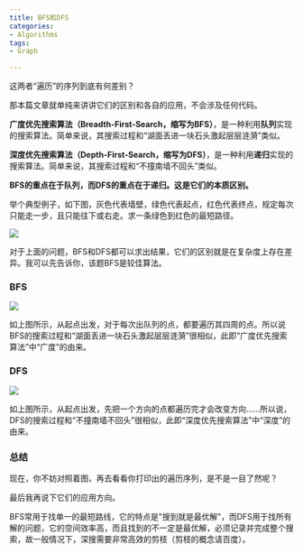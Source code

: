 ```yaml
---
title: ﻿BFS和DFS
categories:
- Algorithms
tags:
- Graph

---
```

这两者“遍历”的序列到底有何差别？

那本篇文章就单纯来讲讲它们的区别和各自的应用，不会涉及任何代码。







**广度优先搜索算法（Breadth-First-Search，缩写为BFS）**，是一种利用**队列**实现的搜索算法。简单来说，其搜索过程和“湖面丢进一块石头激起层层涟漪”类似。

**深度优先搜索算法（Depth-First-Search，缩写为DFS）**，是一种利用**递归**实现的搜索算法。简单来说，其搜索过程和“不撞南墙不回头”类似。

**BFS的重点在于队列，而DFS的重点在于递归。这是它们的本质区别。**

举个典型例子，如下图，灰色代表墙壁，绿色代表起点，红色代表终点，规定每次只能走一步，且只能往下或右走。求一条绿色到红色的最短路径。

![](https://61mon.com/images/illustrations/bfs_and_dfs/1.png)

对于上面的问题，BFS和DFS都可以求出结果，它们的区别就是在复杂度上存在差异。我可以先告诉你，该题BFS是较佳算法。

### BFS

![](https://61mon.com/images/illustrations/bfs_and_dfs/2.gif)

如上图所示，从起点出发，对于每次出队列的点，都要遍历其四周的点。所以说BFS的搜索过程和“湖面丢进一块石头激起层层涟漪”很相似，此即“广度优先搜索算法”中“广度”的由来。

### DFS

![](https://61mon.com/images/illustrations/bfs_and_dfs/3.gif)

如上图所示，从起点出发，先把一个方向的点都遍历完才会改变方向......所以说，DFS的搜索过程和“不撞南墙不回头”很相似，此即“深度优先搜索算法”中“深度”的由来。

### 总结

现在，你不妨对照着图，再去看看你打印出的遍历序列，是不是一目了然呢？

最后我再说下它们的应用方向。

BFS常用于找单一的最短路线，它的特点是"搜到就是最优解"，而DFS用于找所有解的问题，它的空间效率高，而且找到的不一定是最优解，必须记录并完成整个搜索，故一般情况下，深搜需要非常高效的剪枝（剪枝的概念请百度）。
